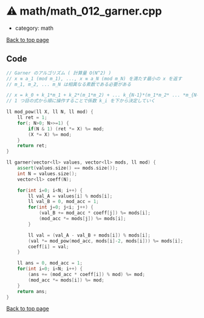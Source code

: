 <!-- mathjax config similar to math.stackexchange -->
<script type="text/javascript" async
  src="https://cdnjs.cloudflare.com/ajax/libs/mathjax/2.7.5/MathJax.js?config=TeX-MML-AM_CHTML">
</script>
<script type="text/x-mathjax-config">
  MathJax.Hub.Config({
    TeX: { equationNumbers: { autoNumber: "AMS" }},
    tex2jax: {
      inlineMath: [ ['$','$'] ],
      processEscapes: true
    },
    "HTML-CSS": { matchFontHeight: false },
    displayAlign: "left",
    displayIndent: "2em"
  });
</script>

<script type="text/javascript" src="https://cdnjs.cloudflare.com/ajax/libs/jquery/3.4.1/jquery.min.js"></script>
<script src="https://cdn.jsdelivr.net/npm/jquery-balloon-js@1.1.2/jquery.balloon.min.js" integrity="sha256-ZEYs9VrgAeNuPvs15E39OsyOJaIkXEEt10fzxJ20+2I=" crossorigin="anonymous"></script>
<script type="text/javascript" src="../../assets/js/copy-button.js"></script>
<link rel="stylesheet" href="../../assets/css/copy-button.css" />


# :warning: math/math_012_garner.cpp
* category: math


[Back to top page](../../index.html)



## Code
```cpp
// Garner のアルゴリズム ( 計算量 O(N^2) )
// x ≡ a_1 (mod m_1), ..., x ≡ a_N (mod m_N) を満たす最小の x を返す
// m_1, m_2, ... m_N は相異なる素数である必要がある

// x = k_0 + k_1*m_1 + k_2*(m_1*m_2) + ... k_{N-1}*(m_1*m_2* ... *m_{N-1}) として、
// 1 つ目の式から順に操作することで係数 k_i を下から決定していく

ll mod_pow(ll X, ll N, ll mod) {
    ll ret = 1;
    for(; N>0; N>>=1) {
        if(N & 1) (ret *= X) %= mod;
        (X *= X) %= mod;
    }
    return ret;
}

ll garner(vector<ll> values, vector<ll> mods, ll mod) {
    assert(values.size() == mods.size());
    int N = values.size();
    vector<ll> coeff(N);

    for(int i=0; i<N; i++) {
        ll val_A = values[i] % mods[i];
        ll val_B = 0, mod_acc = 1;
        for(int j=0; j<i; j++) {
            (val_B += mod_acc * coeff[j]) %= mods[i];
            (mod_acc *= mods[j]) %= mods[i];
        }

        ll val = (val_A - val_B + mods[i]) % mods[i];
        (val *= mod_pow(mod_acc, mods[i]-2, mods[i])) %= mods[i];
        coeff[i] = val;
    }

    ll ans = 0, mod_acc = 1;
    for(int i=0; i<N; i++) {
        (ans += (mod_acc * coeff[i]) % mod) %= mod;
        (mod_acc *= mods[i]) %= mod;
    }
    return ans;
}

```

[Back to top page](../../index.html)

